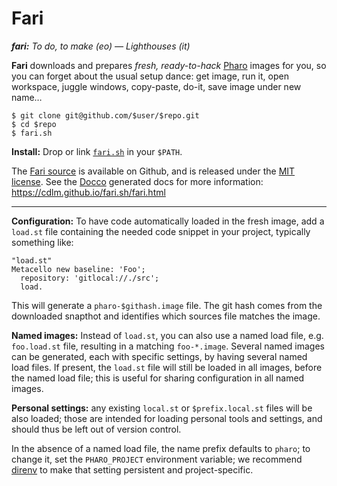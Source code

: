 
 # Fari

 _**fari:** To do, to make (eo) — Lighthouses (it)_

 **Fari** downloads and prepares _fresh, ready-to-hack_ [Pharo][] images for
 you, so you can forget about the usual setup dance: get image, run it, open
 workspace, juggle windows, copy-paste, do-it, save image under new name…

 ```shell
 $ git clone git@github.com/$user/$repo.git
 $ cd $repo
 $ fari.sh
 ```

 **Install:** Drop or link
 [`fari.sh`](https://raw.githubusercontent.com/cdlm/fari.sh/master/fari.sh) in
 your `$PATH`.

 The [Fari source][github] is available on Github, and is released under the
 [MIT license][mit]. See the [Docco][] generated docs for more information:
 https://cdlm.github.io/fari.sh/fari.html

 * * *

 **Configuration:** To have code automatically loaded in the fresh image, add a
 `load.st` file containing the needed code snippet in your project, typically
 something like:

 ```smalltalk
 "load.st"
 Metacello new baseline: 'Foo';
   repository: 'gitlocal://./src';
   load.
 ```

 This will generate a `pharo-$githash.image` file. The git hash comes from the
 downloaded snapthot and identifies which sources file matches the image.

 **Named images:** Instead of `load.st`, you can also use a named load file,
 e.g. `foo.load.st` file, resulting in a matching `foo-*.image`. Several named
 images can be generated, each with specific settings, by having several named
 load files. If present, the `load.st` file will still be loaded in all images,
 before the named load file; this is useful for sharing configuration in all
 named images.

 **Personal settings:** any existing `local.st` or `$prefix.local.st` files
 will be also loaded; those are intended for loading personal tools and
 settings, and should thus be left out of version control.

 In the absence of a named load file, the name prefix defaults to `pharo`; to
 change it, set the `PHARO_PROJECT` environment variable; we recommend
 [direnv][] to make that setting persistent and project-specific.

 [github]: https://github.com/cdlm/fari.sh
 [mit]: http://opensource.org/licenses/MIT
 [pharo]: http://pharo.org
 [docco]: http://ashkenas.com/docco/
 [direnv]: https://direnv.net
